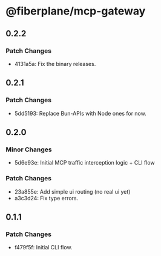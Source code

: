 # @fiberplane/mcp-gateway

## 0.2.2

### Patch Changes

- 4131a5a: Fix the binary releases.

## 0.2.1

### Patch Changes

- 5dd5193: Replace Bun-APIs with Node ones for now.

## 0.2.0

### Minor Changes

- 5d6e93e: Initial MCP traffic interception logic + CLI flow

### Patch Changes

- 23a855e: Add simple ui routing (no real ui yet)
- a3c3d24: Fix type errors.

## 0.1.1

### Patch Changes

- f479f5f: Initial CLI flow.
